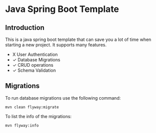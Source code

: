 # Java Spring Boot Template

## Introduction

This is a java spring boot template that can save you a lot of time when starting a new project.
It supports many features.
* X User Authentication
* ✓ Database Migrations
* ✓ CRUD operations
* ✓ Schema Validation


## Migrations

To run database migrations use the following command:

    mvn clean flyway:migrate

To list the info of the migrations:

    mvn flyway:info